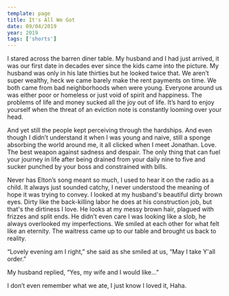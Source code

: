 ```yaml
---
template: page
title: It's All We Got
date: 09/04/2019
year: 2019
tags: ['shorts']
---
```


I stared across the barren diner table. My husband and I had just arrived, it was our first date in decades ever since the kids came into the picture. My husband was only in his late thirties but he looked twice that. We aren’t super wealthy, heck we came barely make the rent payments on time. We both came from bad neighborhoods when were young. Everyone around us was either poor or homeless or just void of spirit and happiness. The problems of life and money sucked all the joy out of life. It’s hard to enjoy yourself when the threat of an eviction note is constantly looming over your head. 

And yet still the people kept perceiving through the hardships. And even though I didn’t understand it when I was young and naive, still a sponge absorbing the world around me, it all clicked when I meet Jonathan. Love. The best weapon against sadness and despair. The only thing that can fuel your journey in life after being drained from your daily nine to five and sucker punched by your boss and constrained with bills. 

Never has Elton’s song meant so much, I used to hear it on the radio as a child. It always just sounded catchy, I never understood the meaning of hope it was trying to convey. I looked at my husband's beautiful dirty brown eyes. Dirty like the back-killing labor he does at his construction job, but that's the dirtiness I love. He looks at my messy brown hair, plagued with frizzes and split ends. He didn’t even care I was looking like a slob, he always overlooked my imperfections. We smiled at each other for what felt like an eternity. The waitress came up to our table and brought us back to reality.

“Lovely evening am I right,” she said as she smiled at us, “May I take Y'all order.”

My husband replied, “Yes, my wife and I would like…”

I don’t even remember what we ate, I just know I loved it, Haha.
